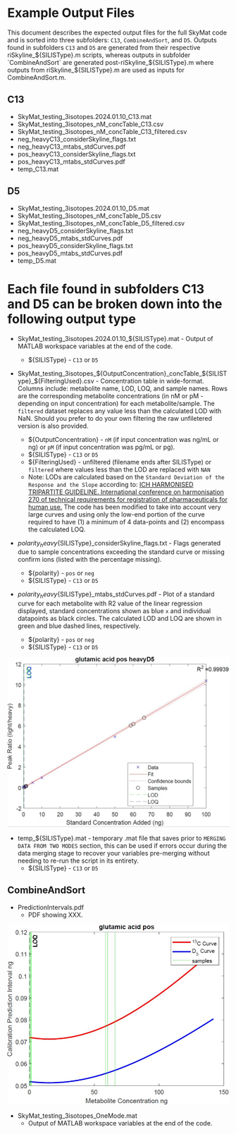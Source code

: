 # Example Output Files
This document describes the expected output files for the full SkyMat code and is sorted into three subfolders: `C13`, `CombineAndSort`, and `D5`. Outputs found in subfolders `C13` and `D5` are generated from their respective riSkyline_${SILISType}.m scripts, whereas outputs in subfolder `CombineAndSort` are generated post-riSkyline_${SILISType}.m where outputs from riSkyline_${SILISType}.m are used as inputs for CombineAndSort.m. 

## C13
* SkyMat_testing_3isotopes.2024.01.10_C13.mat 
* SkyMat_testing_3isotopes_nM_concTable_C13.csv
* SkyMat_testing_3isotopes_nM_concTable_C13_filtered.csv
* neg_heavyC13_considerSkyline_flags.txt
* neg_heavyC13_mtabs_stdCurves.pdf
* pos_heavyC13_considerSkyline_flags.txt
* pos_heavyC13_mtabs_stdCurves.pdf
* temp_C13.mat

## D5
* SkyMat_testing_3isotopes.2024.01.10_D5.mat 
* SkyMat_testing_3isotopes_nM_concTable_D5.csv
* SkyMat_testing_3isotopes_nM_concTable_D5_filtered.csv
* neg_heavyD5_considerSkyline_flags.txt
* neg_heavyD5_mtabs_stdCurves.pdf
* pos_heavyD5_considerSkyline_flags.txt
* pos_heavyD5_mtabs_stdCurves.pdf
* temp_D5.mat

# Each file found in subfolders C13 and D5 can be broken down into the following output type 
* SkyMat_testing_3isotopes.2024.01.10_${SILISType}.mat - Output of MATLAB workspace variables at the end of the code.
  * ${SILISType} - `C13` or `D5`
* SkyMat_testing_3isotopes_${OutputConcentration}_concTable_${SILISType}_${FilteringUsed}.csv - Concentration table in wide-format. Columns include: metabolite name, LOD, LOQ, and sample names. Rows are the corresponding metabolite concentrations (in nM or pM - depending on input concentration) for each metabolite/sample. The `filtered` dataset replaces any value less than the calculated LOD with NaN. Should you prefer to do your own filtering the raw unfiletered version is also provided. 
  * ${OutputConcentration} - `nM` (if input concentration was ng/mL or ng) or `pM` (if input concentration was pg/mL or pg).
  * ${SILISType} - `C13` or `D5`
  * ${FilteringUsed} - unfiltered (filename ends after SILISType) or `filtered` where values less than the LOD are replaced with `NAN`
  * Note: LODs are calculated based on the `Standard Deviation of the Response and the Slope` according to: [ICH HARMONISED TRIPARTITE GUIDELINE. International conference on harmonisation 270 of technical requirements for registration of pharmaceuticals for human use.](https://database.ich.org/sites/default/files/Q2%28R1%29%20Guideline.pdf) The code has been modified to take into account very large curves and using only the low-end portion of the curve required to have (1) a minimum of 4 data-points and (2) encompass the calculated LOQ. 

* ${polarity}_heavy${SILISType}_considerSkyline_flags.txt - Flags generated due to sample concentrations exceeding the standard curve or missing confirm ions (listed with the percentage missing). 
  * ${polarity} - `pos` or `neg`
  * ${SILISType} - `C13` or `D5`
* ${polarity}_heavy${SILISType}_mtabs_stdCurves.pdf - Plot of a standard curve for each metabolite with R2 value of the linear regression displayed, standard concentrations shown as blue `x` and individual datapoints as black circles. The calculated LOD and LOQ are shown in green and blue dashed lines, respectively.
  * ${polarity} - `pos` or `neg`
  * ${SILISType} - `C13` or `D5`
 <img src="images/stdCurve.JPG" width="800">
 
 * temp_${SILISType}.mat - temporary .mat file that saves prior to `MERGING DATA FROM TWO MODES` section, this can be used if errors occur during the data merging stage to recover your variables pre-merging without needing to re-run the script in its entirety.
   * ${SILISType} - `C13` or `D5`

## CombineAndSort
* PredictionIntervals.pdf
  * PDF showing XXX.
<img src="images/predictionInt.JPG" width="800">

* SkyMat_testing_3isotopes_OneMode.mat
  * Output of MATLAB workspace variables at the end of the code.

